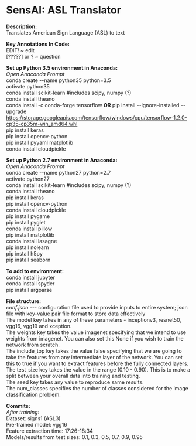 # SensAI: ASL Translator

**Description:**
</br> Translates American Sign Language (ASL) to text

**Key Annotations In Code:**
</br> EDIT! ~ edit
</br> [?????] or ? ~ question

**Set up Python 3.5 environment in Anaconda:**
</br> *Open Anaconda Prompt*
</br> conda create --name python35 python=3.5
</br> activate python35
</br> conda install scikit-learn #includes scipy, numpy (?)
</br> conda install theano
</br> conda install -c conda-forge tensorflow **OR** pip install --ignore-installed --upgrade https://storage.googleapis.com/tensorflow/windows/cpu/tensorflow-1.2.0-cp35-cp35m-win_amd64.whl
</br> pip install keras
</br> pip install opencv-python
</br> pip install pyyaml matplotlib
</br> conda install cloudpickle

**Set up Python 2.7 environment in Anaconda:**
</br> *Open Anaconda Prompt*
</br> conda create --name python27 python=2.7
</br> activate python27
</br> conda install scikit-learn #includes scipy, numpy (?)
</br> conda install theano
</br> pip install keras
</br> pip install opencv-python
</br> conda install cloudpickle
</br> pip install pygame
</br> pip install pyglet
</br> conda install pillow
</br> pip install matplotlib
</br> conda install lasagne
</br> pip install nolearn
</br> pip install h5py
</br> pip install seaborn

**To add to environment:**
</br> conda install jupyter
</br> conda install spyder
</br> pip install argparse

**File structure:**
</br> *conf.json* --- configuration file used to provide inputs to entire system; json file with key-value pair file format to store data effectively
</br> The model key takes in any of these parameters - inceptionv3, resnet50, vgg16, vgg19 and xception.
</br> The weights key takes the value imagenet specifying that we intend to use weights from imagenet. You can also set this None if you wish to train the network from scratch.
</br> The include_top key takes the value false specifying that we are going to take the features from any intermediate layer of the network. You can set this to true if you want to extract features before the fully connected layers.
</br> The test_size key takes the value in the range (0.10 - 0.90). This is to make a split between your overall data into training and testing.
</br> The seed key takes any value to reproduce same results.
</br> The num_classes specifies the number of classes considered for the image classification problem.

**Commits:**
</br> *After training:*
</br> Dataset: signs1 (ASL3)
</br> Pre-trained model: vgg16
</br> Feature extraction time: 17:26-18:34
</br> Models/results from test sizes: 0.1, 0.3, 0.5, 0.7, 0.9, 0.95